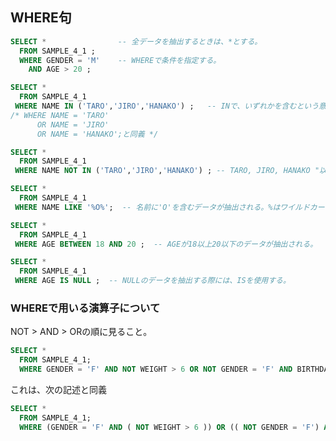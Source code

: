 ## WHERE句
<!-- WHERE -->
```sql
SELECT *                -- 全データを抽出するときは、*とする。
  FROM SAMPLE_4_1 ;
  WHERE GENDER = 'M'    -- WHEREで条件を指定する。
    AND AGE > 20 ;
```

<!-- WHERE IN -->
```sql
SELECT *
  FROM SAMPLE_4_1
 WHERE NAME IN ('TARO','JIRO','HANAKO') ;   -- INで、いずれかを含むという意味になる。
/* WHERE NAME = 'TARO'
      OR NAME = 'JIRO'
      OR NAME = 'HANAKO';と同義 */
```

<!-- WHERE NOT IN -->
```sql
SELECT *
  FROM SAMPLE_4_1
 WHERE NAME NOT IN ('TARO','JIRO','HANAKO') ; -- TARO, JIRO, HANAKO "以外"が抽出される。
```

<!-- LIKE -->
```sql
SELECT *
  FROM SAMPLE_4_1
 WHERE NAME LIKE '%O%';  -- 名前に'O'を含むデータが抽出される。%はワイルドカード。
```

<!-- BETWEEN AND -->
```sql
SELECT *
  FROM SAMPLE_4_1
 WHERE AGE BETWEEN 18 AND 20 ;  -- AGEが18以上20以下のデータが抽出される。
```

<!-- IS -->
```sql
SELECT *
  FROM SAMPLE_4_1
 WHERE AGE IS NULL ;  -- NULLのデータを抽出する際には、ISを使用する。
```

### WHEREで用いる演算子について
NOT > AND > ORの順に見ること。
```sql
SELECT *
  FROM SAMPLE_4_1;
  WHERE GENDER = 'F' AND NOT WEIGHT > 6 OR NOT GENDER = 'F' AND BIRTHDAY > '20120101';
```
これは、次の記述と同義
```sql
SELECT *
  FROM SAMPLE_4_1;
  WHERE (GENDER = 'F' AND ( NOT WEIGHT > 6 )) OR (( NOT GENDER = 'F') AND BIRTHDAY > '20120101');
```